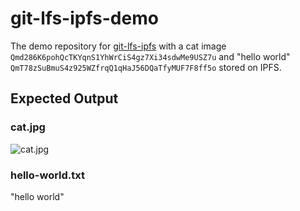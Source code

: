 # git-lfs-ipfs-demo

The demo repository for [git-lfs-ipfs](https://github.com/sameer/git-lfs-ipfs) with a cat image `Qmd286K6pohQcTKYqnS1YhWrCiS4gz7Xi34sdwMe9USZ7u` and "hello world" `QmT78zSuBmuS4z925WZfrqQ1qHaJ56DQaTfyMUF7F8ff5o` stored on IPFS.

## Expected Output

### cat.jpg
![cat.jpg](https://ipfs.io/ipfs/QmW2WQi7j6c7UgJTarActp7tDNikE4B2qXtFCfLPdsgaTQ/cat.jpg)

### hello-world.txt
"hello world"
